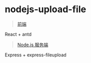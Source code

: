 # nodejs-upload-file

> [前端](https://github.com/NameHtz/nodejs-upload-file/tree/master/web)

 React + antd

>[Node.js 服务端](https://github.com/NameHtz/nodejs-upload-file/tree/master/server)

Express + express-fileupload